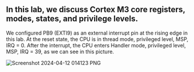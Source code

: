 ## In this lab, we discuss Cortex M3 core registers, modes, states, and privilege levels.
We configured PB9 (EXTI9) as an external interrupt pin at the rising edge in this lab.
At the reset state, the CPU  is in thread mode, privileged level, MSP, IRQ = 0. After the interrupt, the CPU enters Handler mode, privileged level, MSP, IRQ = 39, as we can see in this picture.

![Screenshot 2024-04-12 014123 PNG](https://github.com/AssemAyman/Mastering-Embedded-System-Online-Diploma/assets/107751300/9548dfeb-28d0-462e-bdd5-c020909844ca)
